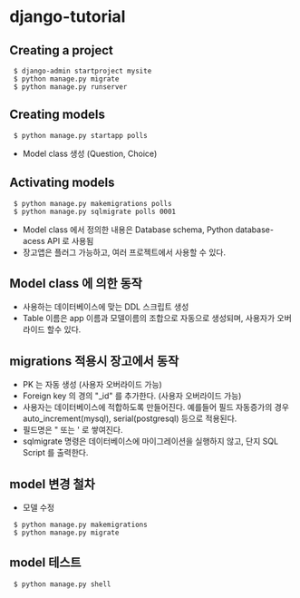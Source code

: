 # django-tutorial

## Creating a project
```shell
 $ django-admin startproject mysite
 $ python manage.py migrate
 $ python manage.py runserver
```

## Creating models
```shell
 $ python manage.py startapp polls
```
 * Model class 생성 (Question, Choice)

## Activating models
```shell
 $ python manage.py makemigrations polls
 $ python manage.py sqlmigrate polls 0001
```
 * Model class 에서 정의한 내용은 Database schema, Python database-acess API 로 사용됨
 * 장고앱은 플러그 가능하고, 여러 프로젝트에서 사용할 수 있다.

## Model class 에 의한 동작
 * 사용하는 데이터베이스에 맞는 DDL 스크립트 생성
 * Table 이름은 app 이름과 모델이름의 조합으로 자동으로 생성되며, 사용자가 오버라이드 할수 있다.

## migrations 적용시 장고에서 동작
 * PK 는 자동 생성 (사용자 오버라이드 가능)
 * Foreign key 의 경의 "_id" 를 추가한다. (사용자 오버라이드 가능)
 * 사용자는 데이터베이스에 적합하도록 만들어진다. 예를들어 필드 자동증가의 경우 auto_increment(mysql), serial(postgresql) 등으로 적용된다.
 * 필드명은 " 또는 ' 로 쌓여진다.
 * sqlmigrate 명령은 데이터베이스에 마이그레이션을 실행하지 않고, 단지 SQL Script 를 출력한다.

## model 변경 철차
 * 모델 수정
```shell
 $ python manage.py makemigrations
 $ python manage.py migrate
```

## model 테스트
```shell
 $ python manage.py shell
```
